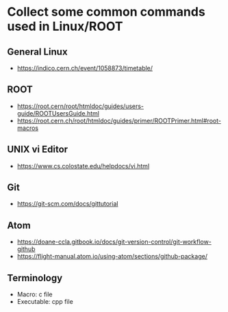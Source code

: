 # Collect some common commands used in Linux/ROOT
## General Linux
- https://indico.cern.ch/event/1058873/timetable/ 
## ROOT
- https://root.cern/root/htmldoc/guides/users-guide/ROOTUsersGuide.html
- https://root.cern.ch/root/htmldoc/guides/primer/ROOTPrimer.html#root-macros
## UNIX vi Editor
- https://www.cs.colostate.edu/helpdocs/vi.html
## Git
- https://git-scm.com/docs/gittutorial
## Atom
- https://doane-ccla.gitbook.io/docs/git-version-control/git-workflow-github
- https://flight-manual.atom.io/using-atom/sections/github-package/
## Terminology 
- Macro: c file
- Executable: cpp file
